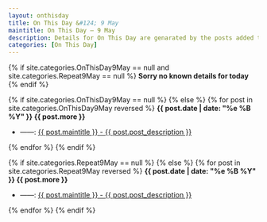 ```yaml
---
layout: onthisday
title: On This Day &#124; 9 May
maintitle: On This Day — 9 May
description: Details for On This Day are genarated by the posts added to the website so the content is subject to changes/updates over time.
categories: [On This Day]
---
```


{% if site.categories.OnThisDay9May == null and site.categories.Repeat9May == null %}
<strong>Sorry no known details for today</strong>
{% endif %}

{% if site.categories.OnThisDay9May == null %}
{% else %}
{% for post in site.categories.OnThisDay9May reversed %}
<strong>{{ post.date | date: "%e %B %Y" }} {{ post.more }}</strong>
<ul>
<li> ——: <a href="{{ post.url }}">{{ post.maintitle }} - {{ post.post_description }}</a></li>
</ul>
{% endfor %}
{% endif %}

{% if site.categories.Repeat9May == null %}
{% else %}
{% for post in site.categories.Repeat9May reversed %}
<strong>{{ post.date | date: "%e %B %Y" }} {{ post.more }}</strong>
<ul>
<li> ——: <a href="{{ post.url }}">{{ post.maintitle }} - {{ post.post_description }}</a></li>
</ul>
{% endfor %}
{% endif %}
